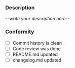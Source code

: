### Description
*--write your description here--*

### Conformity

- [ ] Commit history is clean
- [ ] Code review was done
- [ ] README.md updated
- [ ] changelog.md updated